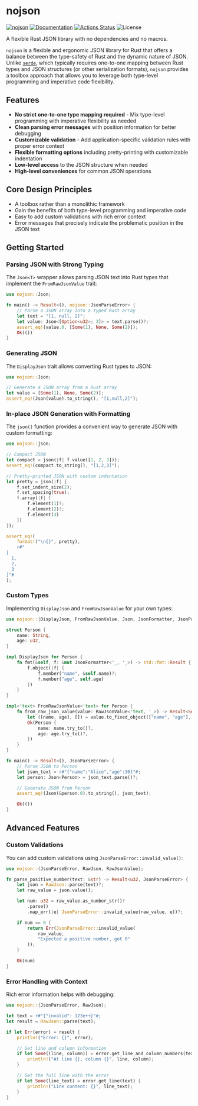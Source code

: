 nojson
======

[![nojson](https://img.shields.io/crates/v/nojson.svg)](https://crates.io/crates/nojson)
[![Documentation](https://docs.rs/nojson/badge.svg)](https://docs.rs/nojson)
[![Actions Status](https://github.com/sile/nojson/workflows/CI/badge.svg)](https://github.com/sile/nojson/actions)
![License](https://img.shields.io/crates/l/nojson)

A flexible Rust JSON library with no dependencies and no macros.

`nojson` is a flexible and ergonomic JSON library for Rust that offers a balance between the type-safety of Rust and the dynamic nature of JSON.
Unlike [`serde`](https://crates.io/crates/serde), which typically requires one-to-one mapping between Rust types and JSON structures (or other serialization formats),
`nojson` provides a toolbox approach that allows you to leverage both type-level programming and imperative code flexibility.

## Features

- **No strict one-to-one type mapping required** - Mix type-level programming with imperative flexibility as needed
- **Clean parsing error messages** with position information for better debugging
- **Customizable validation** - Add application-specific validation rules with proper error context
- **Flexible formatting options** including pretty-printing with customizable indentation
- **Low-level access** to the JSON structure when needed
- **High-level conveniences** for common JSON operations

## Core Design Principles

- A toolbox rather than a monolithic framework
- Gain the benefits of both type-level programming and imperative code
- Easy to add custom validations with rich error context
- Error messages that precisely indicate the problematic position in the JSON text

## Getting Started

### Parsing JSON with Strong Typing

The `Json<T>` wrapper allows parsing JSON text into Rust types that implement the `FromRawJsonValue` trait:

```rust
use nojson::Json;

fn main() -> Result<(), nojson::JsonParseError> {
    // Parse a JSON array into a typed Rust array
    let text = "[1, null, 2]";
    let value: Json<[Option<u32>; 3]> = text.parse()?;
    assert_eq!(value.0, [Some(1), None, Some(2)]);
    Ok(())
}
```

### Generating JSON

The `DisplayJson` trait allows converting Rust types to JSON:

```rust
use nojson::Json;

// Generate a JSON array from a Rust array
let value = [Some(1), None, Some(2)];
assert_eq!(Json(value).to_string(), "[1,null,2]");
```

### In-place JSON Generation with Formatting

The `json()` function provides a convenient way to generate JSON with custom formatting:

```rust
use nojson::json;

// Compact JSON
let compact = json(|f| f.value([1, 2, 3]));
assert_eq!(compact.to_string(), "[1,2,3]");

// Pretty-printed JSON with custom indentation
let pretty = json(|f| {
    f.set_indent_size(2);
    f.set_spacing(true);
    f.array(|f| {
        f.element(1)?;
        f.element(2)?;
        f.element(3)
    })
});

assert_eq!(
    format!("\n{}", pretty),
    r#"
[
  1,
  2,
  3
]"#
);
```

### Custom Types

Implementing `DisplayJson` and `FromRawJsonValue` for your own types:

```rust
use nojson::{DisplayJson, FromRawJsonValue, Json, JsonFormatter, JsonParseError, RawJsonValue};

struct Person {
    name: String,
    age: u32,
}

impl DisplayJson for Person {
    fn fmt(&self, f: &mut JsonFormatter<'_, '_>) -> std::fmt::Result {
        f.object(|f| {
            f.member("name", &self.name)?;
            f.member("age", self.age)
        })
    }
}

impl<'text> FromRawJsonValue<'text> for Person {
    fn from_raw_json_value(value: RawJsonValue<'text, '_>) -> Result<Self, JsonParseError> {
        let ([name, age], []) = value.to_fixed_object(["name", "age"], [])?;
        Ok(Person {
            name: name.try_to()?,
            age: age.try_to()?,
        })
    }
}

fn main() -> Result<(), JsonParseError> {
    // Parse JSON to Person
    let json_text = r#"{"name":"Alice","age":30}"#;
    let person: Json<Person> = json_text.parse()?;

    // Generate JSON from Person
    assert_eq!(Json(&person.0).to_string(), json_text);

    Ok(())
}
```

## Advanced Features

### Custom Validations

You can add custom validations using `JsonParseError::invalid_value()`:

```rust
use nojson::{JsonParseError, RawJson, RawJsonValue};

fn parse_positive_number(text: &str) -> Result<u32, JsonParseError> {
    let json = RawJson::parse(text)?;
    let raw_value = json.value();

    let num: u32 = raw_value.as_number_str()?
        .parse()
        .map_err(|e| JsonParseError::invalid_value(raw_value, e))?;

    if num == 0 {
        return Err(JsonParseError::invalid_value(
            raw_value,
            "Expected a positive number, got 0"
        ));
    }

    Ok(num)
}
```

### Error Handling with Context

Rich error information helps with debugging:

```rust
use nojson::{JsonParseError, RawJson};

let text = r#"{"invalid": 123e++}"#;
let result = RawJson::parse(text);

if let Err(error) = result {
    println!("Error: {}", error);

    // Get line and column information
    if let Some((line, column)) = error.get_line_and_column_numbers(text) {
        println!("At line {}, column {}", line, column);
    }

    // Get the full line with the error
    if let Some(line_text) = error.get_line(text) {
        println!("Line content: {}", line_text);
    }
}
```


